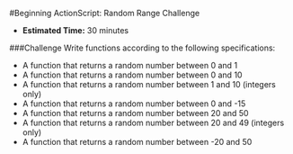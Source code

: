 #Beginning ActionScript: Random Range Challenge

* **Estimated Time:** 30 minutes

###Challenge
Write functions according to the following specifications:

* A function that returns a random number between 0 and 1
* A function that returns a random number between 0 and 10
* A function that returns a random number between 1 and 10 (integers only)
* A function that returns a random number between 0 and -15
* A function that returns a random number between 20 and 50
* A function that returns a random number between 20 and 49 (integers only)
* A function that returns a random number between -20 and 50
